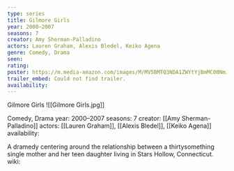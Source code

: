 ```yaml
---
type: series
title: Gilmore Girls
year: 2000–2007
seasons: 7
creator: Amy Sherman-Palladino
actors: Lauren Graham, Alexis Bledel, Keiko Agena
genre: Comedy, Drama
seen:
rating: 
poster: https://m.media-amazon.com/images/M/MV5BMTQ3NDA1ZWYtYjBmMC00NmJjLWI1NjgtYjg2NDhmMTY2YWQ4XkEyXkFqcGdeQXVyNzA5NjUyNjM@._V1_SX300.jpg
trailer_embed: Could not find trailer.
availability:
---
```

Gilmore Girls
![[Gilmore Girls.jpg]]

Comedy, Drama
year: 2000–2007
seasons: 7
creator: [[Amy Sherman-Palladino]]
actors: [[Lauren Graham]], [[Alexis Bledel]], [[Keiko Agena]]
availability:

A dramedy centering around the relationship between a thirtysomething single mother and her teen daughter living in Stars Hollow, Connecticut.
wiki: 


